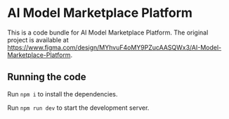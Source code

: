
  # AI Model Marketplace Platform

  This is a code bundle for AI Model Marketplace Platform. The original project is available at https://www.figma.com/design/MYhvuF4oMY9PZucAASQWx3/AI-Model-Marketplace-Platform.

  ## Running the code

  Run `npm i` to install the dependencies.

  Run `npm run dev` to start the development server.
  